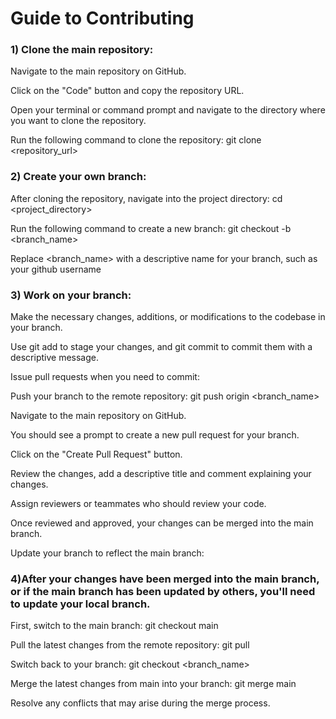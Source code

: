 # Guide to Contributing

### 1) Clone the main repository:
Navigate to the main repository on GitHub.

Click on the "Code" button and copy the repository URL.

Open your terminal or command prompt and navigate to the directory where you want to clone the repository.

Run the following command to clone the repository: git clone <repository_url>


### 2) Create your own branch:

After cloning the repository, navigate into the project directory: cd <project_directory>

Run the following command to create a new branch: git checkout -b <branch_name>

Replace <branch_name> with a descriptive name for your branch, such as your github username


### 3) Work on your branch:

Make the necessary changes, additions, or modifications to the codebase in your branch.

Use git add to stage your changes, and git commit to commit them with a descriptive message.

Issue pull requests when you need to commit:

Push your branch to the remote repository: git push origin <branch_name>

Navigate to the main repository on GitHub.

You should see a prompt to create a new pull request for your branch.

Click on the "Create Pull Request" button.

Review the changes, add a descriptive title and comment explaining your changes.

Assign reviewers or teammates who should review your code.

Once reviewed and approved, your changes can be merged into the main branch.

Update your branch to reflect the main branch:

### 4)After your changes have been merged into the main branch, or if the main branch has been updated by others, you'll need to update your local branch.

First, switch to the main branch: git checkout main

Pull the latest changes from the remote repository: git pull

Switch back to your branch: git checkout <branch_name>

Merge the latest changes from main into your branch: git merge main

Resolve any conflicts that may arise during the merge process.